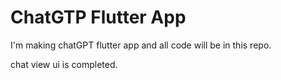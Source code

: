 # ChatGTP Flutter App

I'm making chatGPT flutter app and all code will be in this repo.

chat view ui is completed.


